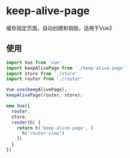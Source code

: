 # keep-alive-page
缓存指定页面，自动创建和销毁，适用于Vue2

## 使用
````js
import Vue from 'vue'
import keepAlivePage from './keep-alive-page'
import store from './store'
import router from './router'

Vue.use(keepAlivePage);
keepAlivePage(router, store);

new Vue({
  router,
  store,
  render(h) {
    return h('keep-alive-page', [
      h('router-view')
    ])
  }
})
````
